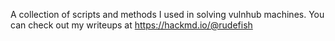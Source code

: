 A collection of scripts and methods I used in solving vulnhub machines. You can check out my writeups at https://hackmd.io/@rudefish
